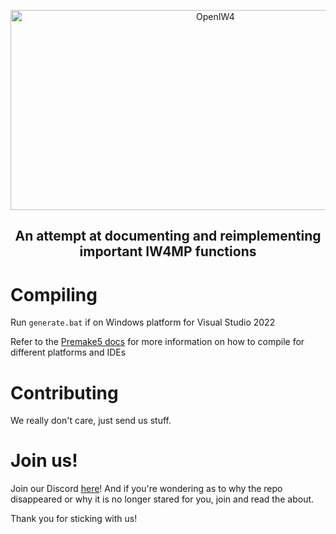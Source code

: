 <p align="center">
  <img width="640" height="320" src="/../assets/logo.png" alt="OpenIW4">
</p>

<h2 align="center"> An attempt at documenting and reimplementing important IW4MP functions </h2>

# Compiling
Run `generate.bat` if on Windows platform for Visual Studio 2022

Refer to the [Premake5 docs](https://premake.github.io/docs/) for more information on how to compile for different platforms and IDEs

# Contributing
We really don't care, just send us stuff.

# Join us!
Join our Discord [here](https://discord.gg/f6H9Dh8kht)! And if you're wondering as to why the repo disappeared or why it is no longer stared for you, join and read the about.

Thank you for sticking with us!
